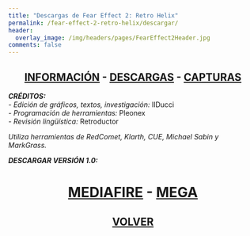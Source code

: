```yaml
---
title: "Descargas de Fear Effect 2: Retro Helix"
permalink: /fear-effect-2-retro-helix/descargar/
header:
  overlay_image: /img/headers/pages/FearEffect2Header.jpg
comments: false
---
```

<h2 style="text-align: center;"><strong><a href="/fear-effect-2-retro-helix/informacion/">INFORMACIÓN</a> - <a href="/fear-effect-2-retro-helix/descargar/">DESCARGAS</a> - <a href="/fear-effect-2-retro-helix/capturas/">CAPTURAS</a></strong></h2>

_**CRÉDITOS:**_  
_- Edición de gráficos, textos, investigación:_ IlDucci  
_- Programación de herramientas:_ Pleonex  
_- Revisión lingüística:_ Retroductor

_Utiliza herramientas de RedComet, Klarth, CUE, Michael Sabin y MarkGrass._

_**DESCARGAR VERSIÓN 1.0:**_

<h1 style="text-align: center;"><strong><a href="http://www.mediafire.com/file/r67r2nu6q6t8jkc/FearEffect2ESP-IlDucci-V10.7z">MEDIAFIRE</a> - <a href="https://mega.nz/#!cVVH2CDA!O7k11-hDa-O9btiEO94x5LfwT2GFNWiNifo0OXPiuUI">MEGA</a></strong></h1>

<h2 style="text-align: center;"><a href="/fear-effect-2-retro-helix/"><strong>VOLVER</strong></a></h2>



